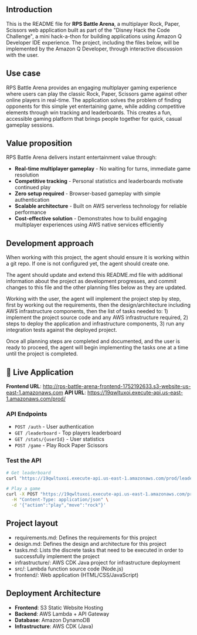 ## Introduction

This is the README file for **RPS Battle Arena**, a multiplayer Rock, Paper, Scissors web application built as part of the "Disney Hack the Code Challenge", a mini hack-a-thon for building applications using Amazon Q Developer IDE experience. The project, including the files below, will be implemented by the Amazon Q Developer, through interactive discussion with the user.

## Use case

RPS Battle Arena provides an engaging multiplayer gaming experience where users can play the classic Rock, Paper, Scissors game against other online players in real-time. The application solves the problem of finding opponents for this simple yet entertaining game, while adding competitive elements through win tracking and leaderboards. This creates a fun, accessible gaming platform that brings people together for quick, casual gameplay sessions.

## Value proposition

RPS Battle Arena delivers instant entertainment value through:
- **Real-time multiplayer gameplay** - No waiting for turns, immediate game resolution
- **Competitive tracking** - Personal statistics and leaderboards motivate continued play
- **Zero setup required** - Browser-based gameplay with simple authentication
- **Scalable architecture** - Built on AWS serverless technology for reliable performance
- **Cost-effective solution** - Demonstrates how to build engaging multiplayer experiences using AWS native services efficiently

## Development approach

When working with this project, the agent should ensure it is working within a git repo. If one is not configured yet, the agent should create one.

The agent should update and extend this README.md file with additional information about the project as development progresses, and commit changes to this file and the other planning files below as they are updated.

Working with the user, the agent will implement the project step by step, first by working out the requirements, then the design/architecture including AWS infrastructure components, then the list of tasks needed to: 1) implement the project source code and any AWS infrastructure required, 2) steps to deploy the application and infrastructure components, 3) run any integration tests against the deployed project.

Once all planning steps are completed and documented, and the user is ready to proceed, the agent will begin implementing the tasks one at a time until the project is completed.

## 🚀 Live Application

**Frontend URL**: http://rps-battle-arena-frontend-1752192633.s3-website-us-east-1.amazonaws.com
**API URL**: https://19qwltuxoi.execute-api.us-east-1.amazonaws.com/prod/

### API Endpoints
- `POST /auth` - User authentication
- `GET /leaderboard` - Top players leaderboard  
- `GET /stats/{userId}` - User statistics
- `POST /game` - Play Rock Paper Scissors

### Test the API
```bash
# Get leaderboard
curl "https://19qwltuxoi.execute-api.us-east-1.amazonaws.com/prod/leaderboard"

# Play a game
curl -X POST "https://19qwltuxoi.execute-api.us-east-1.amazonaws.com/prod/game" \
  -H "Content-Type: application/json" \
  -d '{"action":"play","move":"rock"}'
```

## Project layout 

* requirements.md: Defines the requirements for this project
* design.md: Defines the design and architecture for this project
* tasks.md: Lists the discrete tasks that need to be executed in order to successfully implement the project
* infrastructure/: AWS CDK Java project for infrastructure deployment
* src/: Lambda function source code (Node.js)
* frontend/: Web application (HTML/CSS/JavaScript)

## Deployment Architecture

- **Frontend**: S3 Static Website Hosting
- **Backend**: AWS Lambda + API Gateway
- **Database**: Amazon DynamoDB
- **Infrastructure**: AWS CDK (Java)

